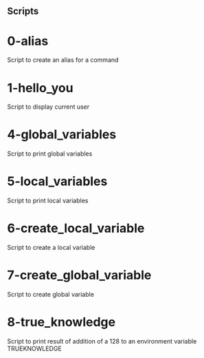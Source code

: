 ## Scripts

# 0-alias
Script to create an alias for a command

# 1-hello_you
Script to display current user

# 4-global_variables
Script to print global variables

# 5-local_variables
Script to print local variables

# 6-create_local_variable
Script to create a local variable

# 7-create_global_variable
Script to create global variable

# 8-true_knowledge
Script to print result of addition of a 128 to an environment variable TRUEKNOWLEDGE